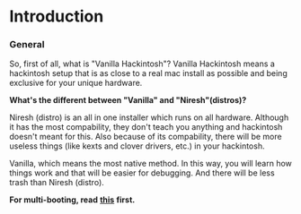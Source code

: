 # Introduction

### General

So, first of all, what is "Vanilla Hackintosh"? Vanilla Hackintosh means a hackintosh setup that is as close to a real mac install as possible and being exclusive for your unique hardware.

**What's the different between "Vanilla" and "Niresh"\(distros\)?**

Niresh \(distro\) is an all in one installer which runs on all hardware. Although it has the most compability, they don't teach you anything and hackintosh doesn't meant for this. Also because of its compability, there will be more useless things \(like kexts and clover drivers, etc.\) in your hackintosh.

Vanilla, which means the most native method. In this way, you will learn how things work and that will be easier for debugging. And there will be less trash than Niresh \(distro\).

**For multi-booting, read** [**this**](https://hackintosh-multiboot.gitbook.io/hackintosh-multiboot/) **first.**

